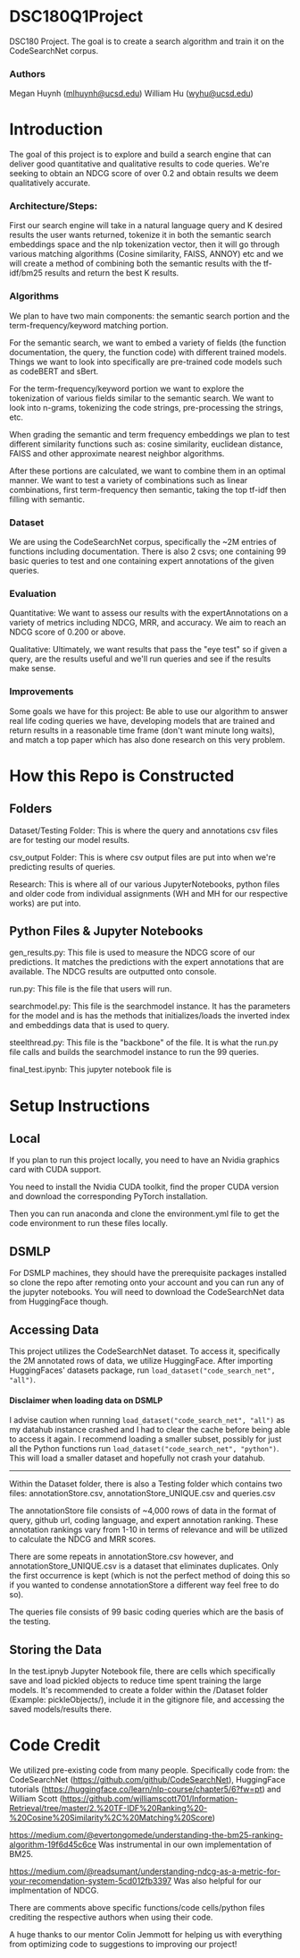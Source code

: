 # DSC180Q1Project
DSC180 Project. The goal is to create a search algorithm and train it on the CodeSearchNet corpus. 

### Authors
Megan Huynh (mlhuynh@ucsd.edu)
William Hu (wyhu@ucsd.edu)

# Introduction

The goal of this project is to explore and build a search engine that can deliver good quantitative and qualitative results to code queries. We're seeking to obtain an NDCG score of over 0.2 and obtain results we deem qualitatively accurate.

### Architecture/Steps:
First our search engine will take in a natural language query and K desired results the user wants returned, tokenize it in both the semantic search embeddings space and the nlp tokenization vector, then it will go through various
matching algorithms (Cosine similarity, FAISS, ANNOY) etc and we will create a method of combining both the semantic results with the tf-idf/bm25 results and return the best K results.

### Algorithms
We plan to have two main components: the semantic search portion and the term-frequency/keyword matching portion.

For the semantic search, we want to embed a variety of fields (the function documentation, the query, the function code) with different trained models. Things we want to look into specifically are pre-trained code models such as codeBERT and sBert. 

For the term-frequency/keyword portion we want to explore the tokenization of various fields similar to the semantic search. We want to look into n-grams, tokenizing the code strings, pre-processing the strings, etc. 

When grading the semantic and term frequency embeddings we plan to test different similarity functions such as: cosine similarity, euclidean distance, FAISS and other approximate nearest neighbor algorithms. 

After these portions are calculated, we want to combine them in an optimal manner. We want to test a variety of combinations such as linear combinations, first term-frequency then semantic, taking the top tf-idf then filling with semantic.

### Dataset
We are using the CodeSearchNet corpus, specifically the ~2M entries of functions including documentation. There is also 2 csvs; one containing 99 basic queries to test and one containing expert annotations of the given queries.

### Evaluation
Quantitative: We want to assess our results with the expertAnnotations on a variety of metrics including NDCG, MRR, and accuracy. We aim to reach an NDCG score of 0.200 or above.

Qualitative: Ultimately, we want results that pass the "eye test" so if given a query, are the results useful and we'll run queries and see if the results make sense.

### Improvements
Some goals we have for this project: Be able to use our algorithm to answer real life coding queries we have, developing models that are trained and return results in a reasonable time frame (don't want minute long waits), and match a top paper which has also done research on this very problem.

# How this Repo is Constructed 

## Folders

Dataset/Testing Folder: This is where the query and annotations csv files are for testing our model results.

csv_output Folder: This is where csv output files are put into when we're predicting results of queries.

Research: This is where all of our various JupyterNotebooks, python files and older code from individual assignments (WH and MH for our respective works) are put into.

## Python Files & Jupyter Notebooks

gen_results.py: This file is used to measure the NDCG score of our predictions. It matches the predictions with the expert annotations that are available. The NDCG results
are outputted onto console.

run.py: This file is the file that users will run.

searchmodel.py: This file is the searchmodel instance. It has the parameters for the model and is has the methods that initializes/loads the inverted index and embeddings data that is used
to query.

steelthread.py: This file is the "backbone" of the file. It is what the run.py file calls and builds the searchmodel instance to run the 99 queries.

final_test.ipynb: This jupyter notebook file is 

# Setup Instructions

## Local

If you plan to run this project locally, you need to have an Nvidia graphics card with CUDA support. 

You need to install the Nvidia CUDA toolkit, find the proper CUDA version and download the corresponding PyTorch installation.

Then you can run anaconda and clone the environment.yml file to get the code environment to run these files locally.

## DSMLP

For DSMLP machines, they should have the prerequisite packages installed so clone the repo after remoting onto your account and you can run any of the jupyter notebooks. 
You will need to download the CodeSearchNet data from HuggingFace though. 

## Accessing Data

This project utilizes the CodeSearchNet dataset. To access it, specifically the 2M annotated rows of data, we utilize HuggingFace. After importing HuggingFaces' datasets package, run ```load_dataset("code_search_net", "all")```. 

#### Disclaimer when loading data on DSMLP
I advise caution when running ```load_dataset("code_search_net", "all")``` as my datahub instance crashed and I had to clear the cache before being able to access it again. I recommend loading a smaller subset, possibly for just all the Python functions run 
```load_dataset("code_search_net", "python")```. This will load a smaller dataset and hopefully not crash your datahub.

*** 
Within the Dataset folder, there is also a Testing folder which contains two files: annotationStore.csv, annotationStore_UNIQUE.csv and queries.csv

The annotationStore file consists of ~4,000 rows of data in the format of query, github url, coding language, and expert annotation ranking. These annotation rankings vary from 1-10 in terms of relevance and will be utilized to calculate the NDCG and MRR scores. 

There are some repeats in annotationStore.csv however, and annotationStore_UNIQUE.csv is a dataset that eliminates duplicates. Only the first occurrence is kept (which is not the perfect method of doing this  so if you wanted to condense annotationStore a different way feel free to do so).

The queries file consists of 99 basic coding queries which are the basis of the testing. 

## Storing the Data

In the test.ipnyb Jupyter Notebook file, there are cells which specifically save and load pickled objects to reduce time spent training the large models. It's recommended to create a folder within the /Dataset folder (Example: pickleObjects/), include it in the gitignore file, and accessing the saved models/results there. 

# Code Credit

We utilized pre-existing code from many people. Specifically code from: the CodeSearchNet (https://github.com/github/CodeSearchNet), HuggingFace tutorials (https://huggingface.co/learn/nlp-course/chapter5/6?fw=pt) and William Scott (https://github.com/williamscott701/Information-Retrieval/tree/master/2.%20TF-IDF%20Ranking%20-%20Cosine%20Similarity%2C%20Matching%20Score)

https://medium.com/@evertongomede/understanding-the-bm25-ranking-algorithm-19f6d45c6ce Was instrumental in our own implementation of BM25.

https://medium.com/@readsumant/understanding-ndcg-as-a-metric-for-your-recomendation-system-5cd012fb3397 Was also helpful for our implmentation of NDCG.

There are comments above specific functions/code cells/python files crediting the respective authors when using their code. 

A huge thanks to our mentor Colin Jemmott for helping us with everything from optimizing code to suggestions to improving our project!

